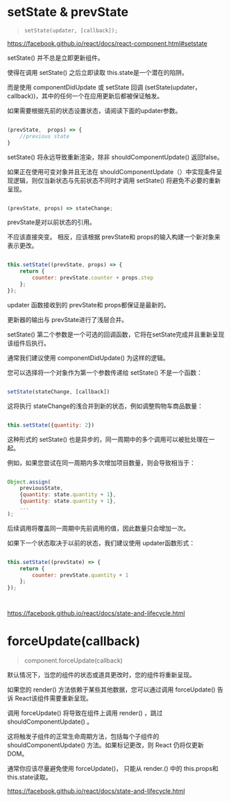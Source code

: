 # setState & prevState


> `setState(updater, [callback]);`



https://facebook.github.io/react/docs/react-component.html#setstate



 setState() 并不总是立即更新组件。



使得在调用 setState() 之后立即读取 this.state是一个潜在的陷阱。


而是使用 componentDidUpdate 或 setState 回调 (setState(updater，callback))，其中的任何一个在应用更新后都被保证触发。



如果需要根据先前的状态设置状态，请阅读下面的updater参数。


```jsx

(prevState,  props) => {
    //previous state
}


```

setState() 将永远导致重新渲染，除非 shouldComponentUpdate() 返回false。


如果正在使用可变对象并且无法在 shouldComponentUpdate（）中实现条件呈现逻辑，则仅当新状态与先前状态不同时才调用 setState() 将避免不必要的重新呈现。




```jsx

(prevState, props) => stateChange;

```

prevState是对以前状态的引用。


不应该直接突变。
相反，应该根据 prevState和 props的输入构建一个新对象来表示更改。



```jsx

this.setState((prevState, props) => {
    return {
        counter: prevState.counter + props.step
    };
});

```

updater 函数接收到的 prevState和 props都保证是最新的。


更新器的输出与 prevState进行了浅层合并。


setState() 第二个参数是一个可选的回调函数，它将在setState完成并且重新呈现该组件后执行。


通常我们建议使用 componentDidUpdate() 为这样的逻辑。


您可以选择将一个对象作为第一个参数传递给 setState() 不是一个函数：



```js

setState(stateChange, [callback])

```

这将执行 stateChange的浅合并到新的状态，例如调整购物车商品数量：



```js

this.setState({quantity: 2})

```


这种形式的 setState() 也是异步的，同一周期中的多个调用可以被批处理在一起。


例如，如果您尝试在同一周期内多次增加项目数量，则会导致相当于：

```js

Object.assign(
    previousState,
    {quantity: state.quantity + 1},
    {quantity: state.quantity + 1},
    ...
);


```



后续调用将覆盖同一周期中先前调用的值，因此数量只会增加一次。


如果下一个状态取决于以前的状态，我们建议使用 updater函数形式：


```jsx

this.setState((prevState) => {
    return {
        counter: prevState.quantity + 1
    };
});




```


https://facebook.github.io/react/docs/state-and-lifecycle.html



# forceUpdate(callback)


> component.forceUpdate(callback)


默认情况下，当您的组件的状态或道具更改时，您的组件将重新呈现。


如果您的 render() 方法依赖于某些其他数据，您可以通过调用 forceUpdate() 告诉 React该组件需要重新呈现。


调用 forceUpdate() 将导致在组件上调用 render() ，跳过shouldComponentUpdate() 。

这将触发子组件的正常生命周期方法，包括每个子组件的 shouldComponentUpdate() 方法。如果标记更改，则 React 仍将仅更新 DOM。


通常你应该尽量避免使用 forceUpdate()，
只能从 render.() 中的 this.props和 this.state读取。




https://facebook.github.io/react/docs/state-and-lifecycle.html


